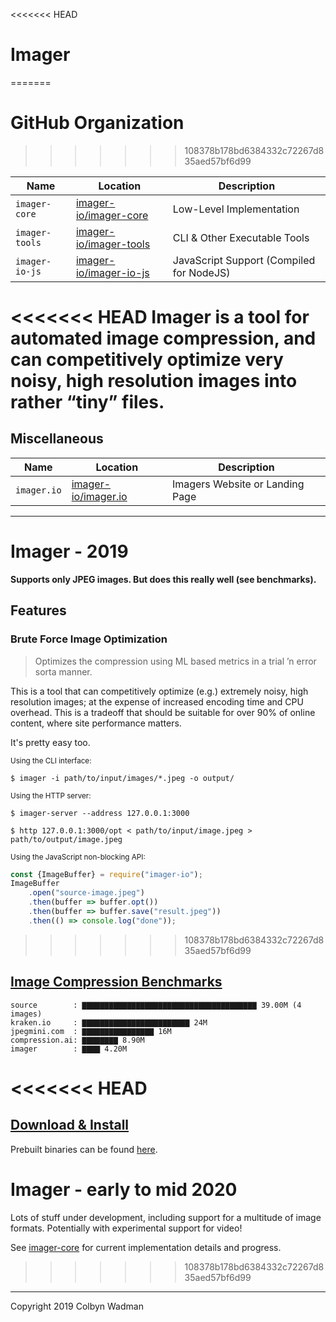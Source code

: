 <<<<<<< HEAD
# Imager
=======
# GitHub Organization
>>>>>>> 108378b178bd6384332c72267d835aed57bf6d99

|Name|Location|Description|
|--|--|--|
|`imager-core`|[imager-io/imager-core](https://github.com/imager-io/imager-core)|Low-Level Implementation|
|`imager-tools`|[imager-io/imager-tools](https://github.com/imager-io/imager-tools)|CLI & Other Executable Tools|
|`imager-io-js`|[imager-io/imager-io-js](https://github.com/imager-io/imager-io-js)|JavaScript Support (Compiled for NodeJS)|

<<<<<<< HEAD
Imager is a tool for automated image compression, and can competitively optimize very noisy, high resolution images into rather “tiny” files.
=======
## Miscellaneous

|Name|Location|Description|
|--|--|--|
|`imager.io`|[imager-io/imager.io](https://github.com/imager-io/imager.io)|Imagers Website or Landing Page|

<hr/>

# Imager - **2019**

**Supports only JPEG images. But does this really well (see benchmarks).**

## Features

### Brute Force Image Optimization

> Optimizes the compression using ML based metrics in a trial ’n error sorta manner.

This is a tool that can competitively optimize (e.g.) extremely noisy, high resolution images; at the expense of increased encoding time and CPU overhead. This is a tradeoff that should be suitable for over 90% of online content, where site performance matters.

It's pretty easy too.

<small>Using the CLI interface:</small>
```shell
$ imager -i path/to/input/images/*.jpeg -o output/
```

<small>Using the HTTP server:</small>
```shell
$ imager-server --address 127.0.0.1:3000
```

```shell
$ http 127.0.0.1:3000/opt < path/to/input/image.jpeg > path/to/output/image.jpeg
```

<small>Using the JavaScript non-blocking API:</small>

```javascript
const {ImageBuffer} = require("imager-io");
ImageBuffer
	.open("source-image.jpeg")
	.then(buffer => buffer.opt())
	.then(buffer => buffer.save("result.jpeg"))
	.then(() => console.log("done"));
```

>>>>>>> 108378b178bd6384332c72267d835aed57bf6d99

## [Image Compression Benchmarks](https://github.com/colbyn/imager-bench-2019-11-2)

```text
source        : ▇▇▇▇▇▇▇▇▇▇▇▇▇▇▇▇▇▇▇▇▇▇▇▇▇▇▇▇▇▇▇▇▇▇▇▇▇▇▇ 39.00M (4 images)
kraken.io     : ▇▇▇▇▇▇▇▇▇▇▇▇▇▇▇▇▇▇▇▇▇▇▇▇ 24M
jpegmini.com  : ▇▇▇▇▇▇▇▇▇▇▇▇▇▇▇▇ 16M
compression.ai: ▇▇▇▇▇▇▇▇ 8.90M
imager        : ▇▇▇▇ 4.20M
```

<<<<<<< HEAD
=======
## [Download & Install](https://github.com/imager-io/imager/releases)

Prebuilt binaries can be found [here](https://github.com/imager-io/imager/releases).

# Imager - early to mid **2020**

Lots of stuff under development, including support for a multitude of image formats. Potentially with experimental support for video!

See [imager-core](https://github.com/imager-io/imager-core) for current implementation details and progress.
>>>>>>> 108378b178bd6384332c72267d835aed57bf6d99

<hr/>

Copyright 2019 Colbyn Wadman
